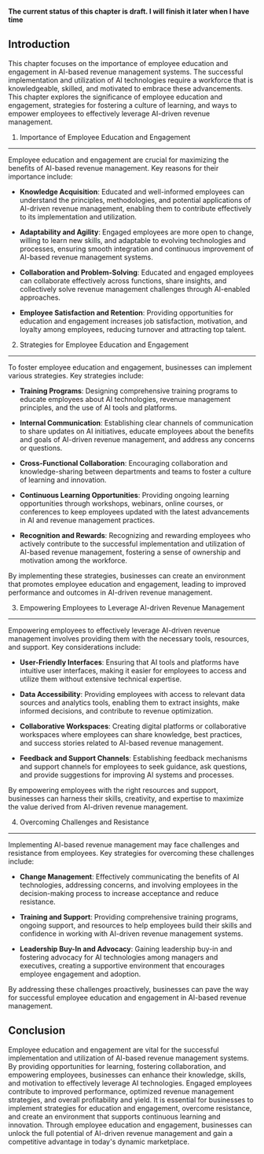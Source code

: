 **The current status of this chapter is draft. I will finish it later when I have time**

Introduction
------------

This chapter focuses on the importance of employee education and engagement in AI-based revenue management systems. The successful implementation and utilization of AI technologies require a workforce that is knowledgeable, skilled, and motivated to embrace these advancements. This chapter explores the significance of employee education and engagement, strategies for fostering a culture of learning, and ways to empower employees to effectively leverage AI-driven revenue management.

1. Importance of Employee Education and Engagement
--------------------------------------------------

Employee education and engagement are crucial for maximizing the benefits of AI-based revenue management. Key reasons for their importance include:

* **Knowledge Acquisition**: Educated and well-informed employees can understand the principles, methodologies, and potential applications of AI-driven revenue management, enabling them to contribute effectively to its implementation and utilization.

* **Adaptability and Agility**: Engaged employees are more open to change, willing to learn new skills, and adaptable to evolving technologies and processes, ensuring smooth integration and continuous improvement of AI-based revenue management systems.

* **Collaboration and Problem-Solving**: Educated and engaged employees can collaborate effectively across functions, share insights, and collectively solve revenue management challenges through AI-enabled approaches.

* **Employee Satisfaction and Retention**: Providing opportunities for education and engagement increases job satisfaction, motivation, and loyalty among employees, reducing turnover and attracting top talent.

2. Strategies for Employee Education and Engagement
---------------------------------------------------

To foster employee education and engagement, businesses can implement various strategies. Key strategies include:

* **Training Programs**: Designing comprehensive training programs to educate employees about AI technologies, revenue management principles, and the use of AI tools and platforms.

* **Internal Communication**: Establishing clear channels of communication to share updates on AI initiatives, educate employees about the benefits and goals of AI-driven revenue management, and address any concerns or questions.

* **Cross-Functional Collaboration**: Encouraging collaboration and knowledge-sharing between departments and teams to foster a culture of learning and innovation.

* **Continuous Learning Opportunities**: Providing ongoing learning opportunities through workshops, webinars, online courses, or conferences to keep employees updated with the latest advancements in AI and revenue management practices.

* **Recognition and Rewards**: Recognizing and rewarding employees who actively contribute to the successful implementation and utilization of AI-based revenue management, fostering a sense of ownership and motivation among the workforce.

By implementing these strategies, businesses can create an environment that promotes employee education and engagement, leading to improved performance and outcomes in AI-driven revenue management.

3. Empowering Employees to Leverage AI-driven Revenue Management
----------------------------------------------------------------

Empowering employees to effectively leverage AI-driven revenue management involves providing them with the necessary tools, resources, and support. Key considerations include:

* **User-Friendly Interfaces**: Ensuring that AI tools and platforms have intuitive user interfaces, making it easier for employees to access and utilize them without extensive technical expertise.

* **Data Accessibility**: Providing employees with access to relevant data sources and analytics tools, enabling them to extract insights, make informed decisions, and contribute to revenue optimization.

* **Collaborative Workspaces**: Creating digital platforms or collaborative workspaces where employees can share knowledge, best practices, and success stories related to AI-based revenue management.

* **Feedback and Support Channels**: Establishing feedback mechanisms and support channels for employees to seek guidance, ask questions, and provide suggestions for improving AI systems and processes.

By empowering employees with the right resources and support, businesses can harness their skills, creativity, and expertise to maximize the value derived from AI-driven revenue management.

4. Overcoming Challenges and Resistance
---------------------------------------

Implementing AI-based revenue management may face challenges and resistance from employees. Key strategies for overcoming these challenges include:

* **Change Management**: Effectively communicating the benefits of AI technologies, addressing concerns, and involving employees in the decision-making process to increase acceptance and reduce resistance.

* **Training and Support**: Providing comprehensive training programs, ongoing support, and resources to help employees build their skills and confidence in working with AI-driven revenue management systems.

* **Leadership Buy-In and Advocacy**: Gaining leadership buy-in and fostering advocacy for AI technologies among managers and executives, creating a supportive environment that encourages employee engagement and adoption.

By addressing these challenges proactively, businesses can pave the way for successful employee education and engagement in AI-based revenue management.

Conclusion
----------

Employee education and engagement are vital for the successful implementation and utilization of AI-based revenue management systems. By providing opportunities for learning, fostering collaboration, and empowering employees, businesses can enhance their knowledge, skills, and motivation to effectively leverage AI technologies. Engaged employees contribute to improved performance, optimized revenue management strategies, and overall profitability and yield. It is essential for businesses to implement strategies for education and engagement, overcome resistance, and create an environment that supports continuous learning and innovation. Through employee education and engagement, businesses can unlock the full potential of AI-driven revenue management and gain a competitive advantage in today's dynamic marketplace.
